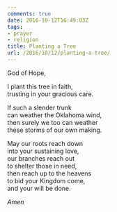 ```yaml
---
comments: true
date: 2016-10-12T16:49:03Z
tags:
- prayer
- religion
title: Planting a Tree
url: /2016/10/12/planting-a-tree/
---
```


God of Hope,

I plant this tree in faith,  
trusting in your gracious care.

If such a slender trunk  
can weather the Oklahoma wind,  
then surely we too can weather  
these storms of our own making.

May our roots reach down  
into your sustaining love,  
our branches reach out  
to shelter those in need,  
then reach up to the heavens  
to bid your Kingdom come,  
and your will be done.

*Amen*





